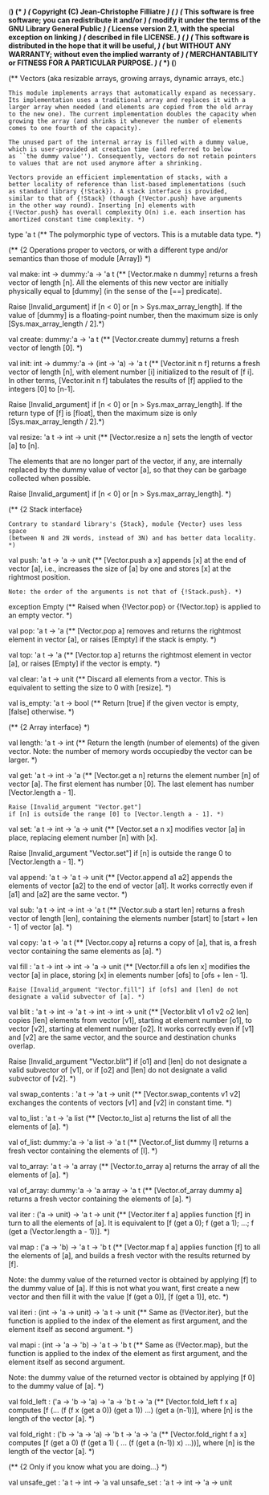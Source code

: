(**************************************************************************)
(*                                                                        *)
(*  Copyright (C) Jean-Christophe Filliatre                               *)
(*                                                                        *)
(*  This software is free software; you can redistribute it and/or        *)
(*  modify it under the terms of the GNU Library General Public           *)
(*  License version 2.1, with the special exception on linking            *)
(*  described in file LICENSE.                                            *)
(*                                                                        *)
(*  This software is distributed in the hope that it will be useful,      *)
(*  but WITHOUT ANY WARRANTY; without even the implied warranty of        *)
(*  MERCHANTABILITY or FITNESS FOR A PARTICULAR PURPOSE.                  *)
(*                                                                        *)
(**************************************************************************)

(** Vectors (aka resizable arrays, growing arrays, dynamic arrays, etc.)

    This module implements arrays that automatically expand as necessary.
    Its implementation uses a traditional array and replaces it with a
    larger array when needed (and elements are copied from the old array
    to the new one). The current implementation doubles the capacity when
    growing the array (and shrinks it whenever the number of elements
    comes to one fourth of the capacity).

    The unused part of the internal array is filled with a dummy value,
    which is user-provided at creation time (and referred to below
    as ``the dummy value''). Consequently, vectors do not retain pointers
    to values that are not used anymore after a shrinking.

    Vectors provide an efficient implementation of stacks, with a
    better locality of reference than list-based implementations (such
    as standard library {!Stack}). A stack interface is provided,
    similar to that of {!Stack} (though {!Vector.push} have arguments
    in the other way round). Inserting [n] elements with
    {!Vector.push} has overall complexity O(n) i.e. each insertion has
    amortized constant time complexity. *)

type 'a t
  (** The polymorphic type of vectors.
      This is a mutable data type. *)


(** {2 Operations proper to vectors, or with a different type and/or
    semantics than those of module [Array]} *)

val make: int -> dummy:'a -> 'a t
(** [Vector.make n dummy] returns a fresh vector of length [n].
   All the elements of this new vector are initially
   physically equal to [dummy] (in the sense of the [==] predicate).

   Raise [Invalid_argument] if [n < 0] or [n > Sys.max_array_length].
   If the value of [dummy] is a floating-point number, then the maximum
   size is only [Sys.max_array_length / 2].*)

val create: dummy:'a -> 'a t
(** [Vector.create dummy] returns a fresh vector of length [0]. *)

val init: int -> dummy:'a -> (int -> 'a) -> 'a t
(** [Vector.init n f] returns a fresh vector of length [n],
   with element number [i] initialized to the result of [f i].
   In other terms, [Vector.init n f] tabulates the results of [f]
   applied to the integers [0] to [n-1].

   Raise [Invalid_argument] if [n < 0] or [n > Sys.max_array_length].
   If the return type of [f] is [float], then the maximum
   size is only [Sys.max_array_length / 2].*)

val resize: 'a t -> int -> unit
(** [Vector.resize a n] sets the length of vector [a] to [n].

   The elements that are no longer part of the vector, if any, are
   internally replaced by the dummy value of vector [a], so that they
   can be garbage collected when possible.

   Raise [Invalid_argument] if [n < 0] or [n > Sys.max_array_length]. *)


(** {2 Stack interface}

    Contrary to standard library's {Stack}, module {Vector} uses less space
    (between N and 2N words, instead of 3N) and has better data locality. *)

val push: 'a t -> 'a -> unit
(** [Vector.push a x] appends [x] at the end of vector [a], i.e.,
    increases the size of [a] by one and stores [x] at the rightmost
    position.

    Note: the order of the arguments is not that of {!Stack.push}. *)

exception Empty
(** Raised when {!Vector.pop} or {!Vector.top} is applied to an empty vector. *)

val pop: 'a t -> 'a
(** [Vector.pop a] removes and returns the rightmost element in vector [a],
   or raises [Empty] if the stack is empty. *)

val top: 'a t -> 'a
(** [Vector.top a] returns the rightmost element in vector [a],
   or raises [Empty] if the vector is empty. *)

val clear: 'a t -> unit
(** Discard all elements from a vector.
    This is equivalent to setting the size to 0 with [resize]. *)

val is_empty: 'a t -> bool
(** Return [true] if the given vector is empty, [false] otherwise. *)


(** {2 Array interface} *)

val length: 'a t -> int
(** Return the length (number of elements) of the given vector.
    Note: the number of memory words occupiedby the vector can be larger. *)

val get: 'a t -> int -> 'a
(** [Vector.get a n] returns the element number [n] of vector [a].
    The first element has number [0]. The last element has number
    [Vector.length a - 1].

    Raise [Invalid_argument "Vector.get"]
    if [n] is outside the range [0] to [Vector.length a - 1]. *)

val set: 'a t -> int -> 'a -> unit
(** [Vector.set a n x] modifies vector [a] in place, replacing
   element number [n] with [x].

   Raise [Invalid_argument "Vector.set"]
   if [n] is outside the range 0 to [Vector.length a - 1]. *)

val append: 'a t -> 'a t -> unit
(** [Vector.append a1 a2] appends the elements of vector [a2] to the end
    of vector [a1].
    It works correctly even if [a1] and [a2] are the same vector. *)

val sub: 'a t -> int -> int -> 'a t
(** [Vector.sub a start len] returns a fresh vector of length [len], containing
    the elements number [start] to [start + len - 1] of vector [a]. *)

val copy: 'a t -> 'a t
(** [Vector.copy a] returns a copy of [a], that is, a fresh vector containing
    the same elements as [a]. *)

val fill : 'a t -> int -> int -> 'a -> unit
(** [Vector.fill a ofs len x] modifies the vector [a] in place,
    storing [x] in elements number [ofs] to [ofs + len - 1].

    Raise [Invalid_argument "Vector.fill"] if [ofs] and [len] do not
    designate a valid subvector of [a]. *)

val blit : 'a t -> int -> 'a t -> int -> int -> unit
(** [Vector.blit v1 o1 v2 o2 len] copies [len] elements
   from vector [v1], starting at element number [o1], to vector [v2],
   starting at element number [o2]. It works correctly even if
   [v1] and [v2] are the same vector, and the source and
   destination chunks overlap.

   Raise [Invalid_argument "Vector.blit"] if [o1] and [len] do not
   designate a valid subvector of [v1], or if [o2] and [len] do not
   designate a valid subvector of [v2]. *)

val swap_contents : 'a t -> 'a t -> unit
(** [Vector.swap_contents v1 v2] exchanges the contents of vectors [v1]
    and [v2] in constant time. *)

val to_list : 'a t -> 'a list
(** [Vector.to_list a] returns the list of all the elements of [a]. *)

val of_list: dummy:'a -> 'a list -> 'a t
(** [Vector.of_list dummy l] returns a fresh vector containing the elements
    of [l]. *)

val to_array: 'a t -> 'a array
(** [Vector.to_array a] returns the array of all the elements of [a]. *)

val of_array: dummy:'a -> 'a array -> 'a t
(** [Vector.of_array dummy a] returns a fresh vector containing the elements
    of [a]. *)

val iter : ('a -> unit) -> 'a t -> unit
(** [Vector.iter f a] applies function [f] in turn to all
   the elements of [a].  It is equivalent to
   [f (get a 0); f (get a 1); ...; f (get a (Vector.length a - 1))]. *)

val map : ('a -> 'b) -> 'a t -> 'b t
(** [Vector.map f a] applies function [f] to all the elements of [a],
   and builds a fresh vector with the results returned by [f].

   Note: the dummy value of the returned vector is obtained by applying
   [f] to the dummy value of [a]. If this is not what you want,
   first create a new vector and then fill it with the value
   [f (get a 0)], [f (get a 1)], etc. *)

val iteri : (int -> 'a -> unit) -> 'a t -> unit
(** Same as {!Vector.iter}, but the
   function is applied to the index of the element as first argument,
   and the element itself as second argument. *)

val mapi : (int -> 'a -> 'b) -> 'a t -> 'b t
(** Same as {!Vector.map}, but the
   function is applied to the index of the element as first argument,
   and the element itself as second argument.

   Note: the dummy value of the returned vector is obtained by applying
   [f 0] to the dummy value of [a].  *)

val fold_left : ('a -> 'b -> 'a) -> 'a -> 'b t -> 'a
(** [Vector.fold_left f x a] computes
   [f (... (f (f x (get a 0)) (get a 1)) ...) (get a (n-1))],
   where [n] is the length of the vector [a]. *)

val fold_right : ('b -> 'a -> 'a) -> 'b t -> 'a -> 'a
(** [Vector.fold_right f a x] computes
   [f (get a 0) (f (get a 1) ( ... (f (get a (n-1)) x) ...))],
   where [n] is the length of the vector [a]. *)


(** {2 Only if you know what you are doing...} *)

val unsafe_get : 'a t -> int -> 'a
val unsafe_set : 'a t -> int -> 'a -> unit
